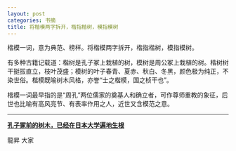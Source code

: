 ```yaml
---
layout: post
categories: 书摘
title: 将楷模两字拆开，楷指楷树，模指模树
---
```


楷模一词，意为典范、榜样。将楷模两字拆开，楷指楷树，模指模树。

有多种古籍记载道：楷树是孔子冢上栽植的树，模树是周公冢上栽植的树。楷树树干挺拔直立，枝叶茂盛；模树的叶子春青、夏赤、秋白、冬黑，颜色极为纯正，不染世俗。楷模既喻树木风格，亦誉“士之楷模，国之桢干也”。

楷模一词最早指的是“周孔”两位儒家的奠基人和确立者，可作尊师重教的象征，后世也比喻有高风亮节、有表率作用之人，近世又含模范之意。

---

**[孔子冢前的树木，已经在日本大学遍地生根](https://mp.weixin.qq.com/s/XvsLFA8ikOBT2m6sz8r-9w)**

龍昇 大家